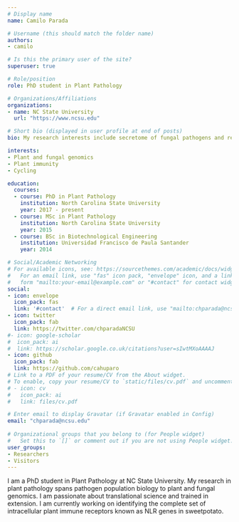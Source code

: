 ```yaml
---
# Display name
name: Camilo Parada

# Username (this should match the folder name)
authors:
- camilo

# Is this the primary user of the site?
superuser: true

# Role/position
role: PhD student in Plant Pathology

# Organizations/Affiliations
organizations:
- name: NC State University
  url: "https://www.ncsu.edu"

# Short bio (displayed in user profile at end of posts)
bio: My research interests include secretome of fungal pathogens and resistomes of plan hosts.

interests:
- Plant and fungal genomics
- Plant immunity
- Cycling

education:
  courses:
  - course: PhD in Plant Pathology
    institution: North Carolina State University
    year: 2017 - present
  - course: MSc in Plant Pathology
    institution: North Carolina State University
    year: 2015
  - course: BSc in Biotechnological Engineering
    institution: Universidad Francisco de Paula Santander
    year: 2014

# Social/Academic Networking
# For available icons, see: https://sourcethemes.com/academic/docs/widgets/#icons
#   For an email link, use "fas" icon pack, "envelope" icon, and a link in the
#   form "mailto:your-email@example.com" or "#contact" for contact widget.
social:
- icon: envelope
  icon_pack: fas
  link: '#contact'  # For a direct email link, use "mailto:chparada@ncsu.edu".
- icon: twitter
  icon_pack: fab
  link: https://twitter.com/chparadaNCSU
#- icon: google-scholar
#  icon_pack: ai
#  link: https://scholar.google.co.uk/citations?user=sIwtMXoAAAAJ
- icon: github
  icon_pack: fab
  link: https://github.com/cahuparo
# Link to a PDF of your resume/CV from the About widget.
# To enable, copy your resume/CV to `static/files/cv.pdf` and uncomment the lines below.  
# - icon: cv
#   icon_pack: ai
#   link: files/cv.pdf

# Enter email to display Gravatar (if Gravatar enabled in Config)
email: "chparada@ncsu.edu"
  
# Organizational groups that you belong to (for People widget)
#   Set this to `[]` or comment out if you are not using People widget.  
user_groups:
- Researchers
- Visitors
---
```


I am a PhD student in Plant Pathology at NC State University. My research in plant pathology spans pathogen population biology to plant and fungal genomics. I am passionate about translational science and trained in extension. I am currently working on identifying the complete set of intracellular plant immune receptors known as NLR genes in sweetpotato.
